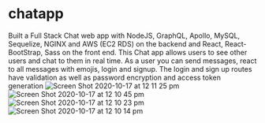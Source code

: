 # chatapp
Built a Full Stack Chat web app with NodeJS, GraphQL, Apollo, MySQL, Sequelize,  NGINX and AWS (EC2 RDS) on the backend and React, React-BootStrap, Sass on the front end.
This Chat app allows users to see other users and chat to them in real time. As a user you can send messages, react to all messages with emojis, login and signup. The login and sign up routes have validation as well as password encryption and access token generation
![Screen Shot 2020-10-17 at 12 11 25 pm](https://user-images.githubusercontent.com/60879777/96325251-16d05400-1072-11eb-9e8f-0a9e37f832af.png)
![Screen Shot 2020-10-17 at 12 10 45 pm](https://user-images.githubusercontent.com/60879777/96325255-1afc7180-1072-11eb-9123-19e3c6b1f28c.png)
![Screen Shot 2020-10-17 at 12 10 23 pm](https://user-images.githubusercontent.com/60879777/96325257-1c2d9e80-1072-11eb-9ca4-e286fa02cdbc.png)
![Screen Shot 2020-10-17 at 12 10 14 pm](https://user-images.githubusercontent.com/60879777/96325259-1d5ecb80-1072-11eb-998e-7d725fca1441.png)
